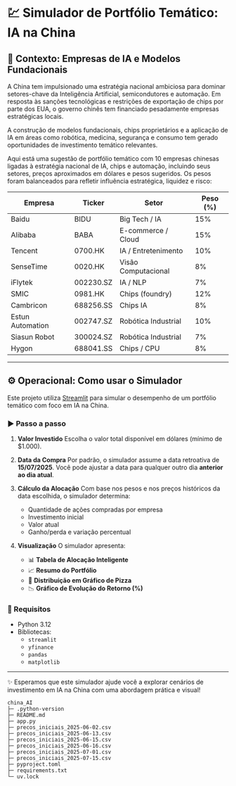 # 💹 Simulador de Portfólio Temático: IA na China

## 🧠 Contexto: Empresas de IA e Modelos Fundacionais

A China tem impulsionado uma estratégia nacional ambiciosa para dominar setores-chave da Inteligência Artificial, semicondutores e automação. Em resposta às sanções tecnológicas e restrições de exportação de chips por parte dos EUA, o governo chinês tem financiado pesadamente empresas estratégicas locais.

A construção de modelos fundacionais, chips proprietários e a aplicação de IA em áreas como robótica, medicina, segurança e consumo tem gerado oportunidades de investimento temático relevantes.

Aqui está uma sugestão de portfólio temático com 10 empresas chinesas ligadas à estratégia nacional de IA, chips e automação, incluindo seus setores, preços aproximados em dólares e pesos sugeridos. Os pesos foram balanceados para refletir influência estratégica, liquidez e risco:

| Empresa              | Ticker      | Setor                | Peso (%) |
|----------------------|-------------|-----------------------|----------|
| Baidu               | BIDU        | Big Tech / IA         | 15%      |
| Alibaba             | BABA        | E-commerce / Cloud    | 15%      |
| Tencent             | 0700.HK     | IA / Entretenimento   | 10%      |
| SenseTime           | 0020.HK     | Visão Computacional   | 8%       |
| iFlytek             | 002230.SZ   | IA / NLP              | 7%       |
| SMIC                | 0981.HK     | Chips (foundry)       | 12%      |
| Cambricon           | 688256.SS   | Chips IA              | 8%       |
| Estun Automation    | 002747.SZ   | Robótica Industrial   | 10%      |
| Siasun Robot        | 300024.SZ   | Robótica Industrial   | 7%       |
| Hygon               | 688041.SS   | Chips / CPU           | 8%       |

---

## ⚙️ Operacional: Como usar o Simulador

Este projeto utiliza [Streamlit](https://streamlit.io/) para simular o desempenho de um portfólio temático com foco em IA na China.

### ▶️ Passo a passo

1. **Valor Investido**
   Escolha o valor total disponível em dólares (mínimo de $1.000).

2. **Data da Compra**
   Por padrão, o simulador assume a data retroativa de **15/07/2025**.
   Você pode ajustar a data para qualquer outro dia **anterior ao dia atual**.

3. **Cálculo da Alocação**
   Com base nos pesos e nos preços históricos da data escolhida, o simulador determina:
   - Quantidade de ações compradas por empresa
   - Investimento inicial
   - Valor atual
   - Ganho/perda e variação percentual

4. **Visualização**
   O simulador apresenta:
   - 📊 **Tabela de Alocação Inteligente**
   - 📈 **Resumo do Portfólio**
   - 🧩 **Distribuição em Gráfico de Pizza**
   - 📉 **Gráfico de Evolução do Retorno (%)**

### 📁 Requisitos

- Python 3.12
- Bibliotecas:
  - `streamlit`
  - `yfinance`
  - `pandas`
  - `matplotlib`

---

✨ Esperamos que este simulador ajude você a explorar cenários de investimento em IA na China com uma abordagem prática e visual!


```
china_AI
├─ .python-version
├─ README.md
├─ app.py
├─ precos_iniciais_2025-06-02.csv
├─ precos_iniciais_2025-06-13.csv
├─ precos_iniciais_2025-06-15.csv
├─ precos_iniciais_2025-06-16.csv
├─ precos_iniciais_2025-07-01.csv
├─ precos_iniciais_2025-07-15.csv
├─ pyproject.toml
├─ requirements.txt
└─ uv.lock
```